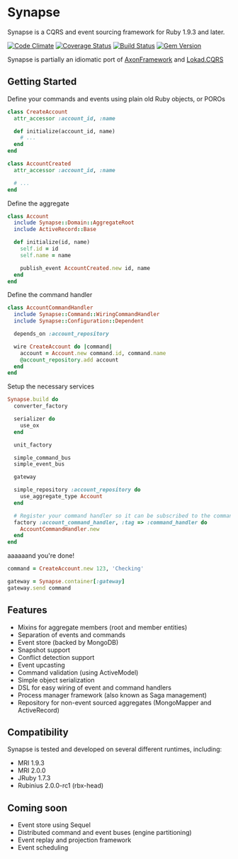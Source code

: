 # Synapse

Synapse is a CQRS and event sourcing framework for Ruby 1.9.3 and later.

[![Code Climate](https://codeclimate.com/github/ianunruh/synapse.png)](https://codeclimate.com/github/ianunruh/synapse)
[![Coverage Status](https://coveralls.io/repos/ianunruh/synapse/badge.png?branch=master)](https://coveralls.io/r/ianunruh/synapse)
[![Build Status](https://travis-ci.org/ianunruh/synapse.png?branch=master)](https://travis-ci.org/ianunruh/synapse)
[![Gem Version](https://badge.fury.io/rb/synapse-core.png)](http://badge.fury.io/rb/synapse-core)

Synapse is partially an idiomatic port of [AxonFramework](http://axonframework.com) and [Lokad.CQRS](http://lokad.github.io/lokad-cqrs)

## Getting Started

Define your commands and events using plain old Ruby objects, or POROs

```ruby
class CreateAccount
  attr_accessor :account_id, :name

  def initialize(account_id, name)
    # ...
  end
end

class AccountCreated
  attr_accessor :account_id, :name

  # ...
end
```

Define the aggregate

```ruby
class Account
  include Synapse::Domain::AggregateRoot
  include ActiveRecord::Base

  def initialize(id, name)
    self.id = id
    self.name = name

    publish_event AccountCreated.new id, name
  end
end
```

Define the command handler

```ruby
class AccountCommandHandler
  include Synapse::Command::WiringCommandHandler
  include Synapse::Configuration::Dependent

  depends_on :account_repository

  wire CreateAccount do |command|
    account = Account.new command.id, command.name
    @account_repository.add account
  end
end
```

Setup the necessary services

```ruby
Synapse.build do
  converter_factory

  serializer do
    use_ox
  end

  unit_factory

  simple_command_bus
  simple_event_bus

  gateway

  simple_repository :account_repository do
    use_aggregate_type Account
  end

  # Register your command handler so it can be subscribed to the command bus
  factory :account_command_handler, :tag => :command_handler do
    AccountCommandHandler.new
  end
end
```

aaaaaand you're done!

```ruby
command = CreateAccount.new 123, 'Checking'

gateway = Synapse.container[:gateway]
gateway.send command
```

## Features

- Mixins for aggregate members (root and member entities)
- Separation of events and commands
- Event store (backed by MongoDB)
- Snapshot support
- Conflict detection support
- Event upcasting
- Command validation (using ActiveModel)
- Simple object serialization
- DSL for easy wiring of event and command handlers
- Process manager framework (also known as Saga management)
- Repository for non-event sourced aggregates (MongoMapper and ActiveRecord)

## Compatibility

Synapse is tested and developed on several different runtimes, including:

- MRI 1.9.3
- MRI 2.0.0
- JRuby 1.7.3
- Rubinius 2.0.0-rc1 (rbx-head)

## Coming soon
- Event store using Sequel
- Distributed command and event buses (engine partitioning)
- Event replay and projection framework
- Event scheduling
